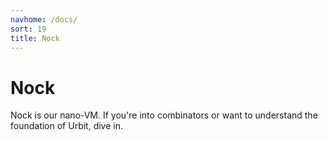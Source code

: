 ```yaml
---
navhome: /docs/
sort: 19
title: Nock
---
```


# Nock

Nock is our nano-VM.  If you're into combinators or want to understand the foundation of Urbit, dive in.

<list/>
